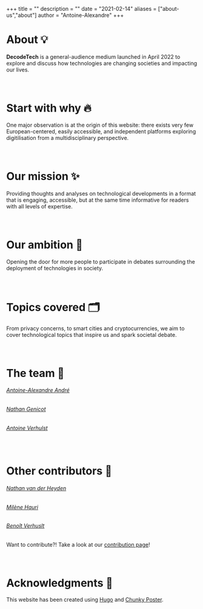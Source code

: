 +++
title = ""
description = ""
date = "2021-02-14"
aliases = ["about-us","about"]
author = "Antoine-Alexandre"
+++

# About 💡

**DecodeTech** is a general-audience medium launched in April 2022 to explore and discuss how technologies are changing societies and impacting our lives.  
##### &nbsp;

# Start with why 🔥

One major observation is at the origin of this website: there exists very few European-centered, easily accessible, and independent platforms exploring digitilisation from a multidisciplinary perspective. 
##### &nbsp;

# Our mission ✨

Providing thoughts and analyses on technological developments in a format that is engaging, accessible, but at the same time informative for readers with all levels of expertise. 
##### &nbsp;

# Our ambition 🎯

Opening the door for more people to participate in debates surrounding the deployment of technologies in society. 
##### &nbsp;

# Topics covered 🗂️

From privacy concerns, to smart cities and cryptocurrencies, we aim to cover technological topics that inspire us and spark societal debate.
##### &nbsp;

# The team 👥

###### [Antoine-Alexandre André](https://decodetech.eu/authors/antoine-alexandre/)
###### [Nathan Genicot](https://decodetech.eu/authors/nathan/)
###### [Antoine Verhulst](https://decodetech.eu/authors/antoine/)
##### &nbsp;

# Other contributors 🏅

###### [Nathan van der Heyden](https://decodetech.eu/authors/nath/)
###### [Milène Hauri](https://decodetech.eu/authors/milene/)
###### [Benoît Verhuslt](https://decodetech.eu/authors/benoit/)
Want to contribute?! Take a look at our [contribution page](https://decodetech.eu/post/contribute/)!
##### &nbsp;

# Acknowledgments 👏

This website has been created using [Hugo](https://gohugo.io/) and [Chunky Poster](https://github.com/puresyntax71/hugo-theme-chunky-poster).




